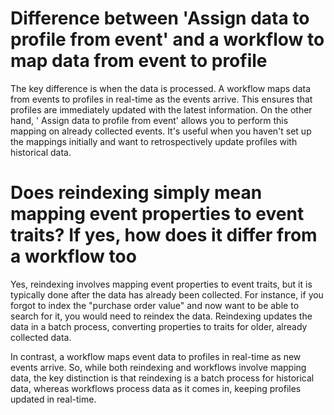 # Difference between 'Assign data to profile from event' and a workflow to map data from event to profile

The key difference is when the data is processed. A workflow maps data from events to profiles in real-time as the
events arrive. This ensures that profiles are immediately updated with the latest information. On the other hand, '
Assign data to profile from event' allows you to perform this mapping on already collected events. It's useful when you
haven't set up the mappings initially and want to retrospectively update profiles with historical data.

# Does reindexing simply mean mapping event properties to event traits? If yes, how does it differ from a workflow too

Yes, reindexing involves mapping event properties to event traits, but it is typically done after the data has already
been collected. For instance, if you forgot to index the "purchase order value" and now want to be able to search for
it, you would need to reindex the data. Reindexing updates the data in a batch process, converting properties to traits
for older, already collected data.

In contrast, a workflow maps event data to profiles in real-time as new events arrive. So, while both reindexing and
workflows involve mapping data, the key distinction is that reindexing is a batch process for historical data, whereas
workflows process data as it comes in, keeping profiles updated in real-time.
